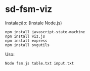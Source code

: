 # sd-fsm-viz
Instalação:
  (Instale Node.js)
  ```
  npm install javascript-state-machine
  npm install viz.js
  npm install express
  npm install svgutils
  ```
Uso:
  ```
  Node fsm.js table.txt input.txt
  ```
